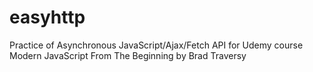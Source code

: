 # easyhttp
Practice of Asynchronous JavaScript/Ajax/Fetch API for Udemy course Modern JavaScript From The Beginning by Brad Traversy
